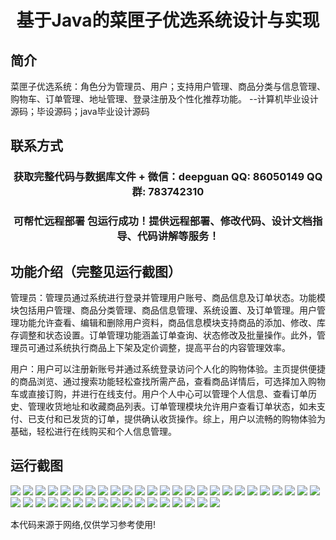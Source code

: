 <p><h1 align="center">基于Java的菜匣子优选系统设计与实现</h1></p>

## 简介
菜匣子优选系统：角色分为管理员、用户；支持用户管理、商品分类与信息管理、购物车、订单管理、地址管理、登录注册及个性化推荐功能。    --计算机毕业设计源码；毕设源码；java毕业设计源码


## 联系方式
<p><h3 align="center">获取完整代码与数据库文件 + 微信：deepguan QQ: 86050149 QQ群: 783742310</h3></p>
<p><h3 align="center">可帮忙远程部署 包运行成功！提供远程部署、修改代码、设计文档指导、代码讲解等服务！</h3></p>

## 功能介绍（完整见运行截图）
管理员：管理员通过系统进行登录并管理用户账号、商品信息及订单状态。功能模块包括用户管理、商品分类管理、商品信息管理、系统设置、及订单管理。用户管理功能允许查看、编辑和删除用户资料，商品信息模块支持商品的添加、修改、库存调整和状态设置。订单管理功能涵盖订单查询、状态修改及批量操作。此外，管理员可通过系统执行商品上下架及定价调整，提高平台的内容管理效率。

用户：用户可以注册新账号并通过系统登录访问个人化的购物体验。主页提供便捷的商品浏览、通过搜索功能轻松查找所需产品，查看商品详情后，可选择加入购物车或直接订购，并进行在线支付。用户个人中心可以管理个人信息、查看订单历史、管理收货地址和收藏商品列表。订单管理模块允许用户查看订单状态，如未支付、已支付和已发货的订单，提供确认收货操作。综上，用户以流畅的购物体验为基础，轻松进行在线购买和个人信息管理。


## 运行截图
![](img/001.jpg)
![](img/002.jpg)
![](img/003.jpg)
![](img/004.jpg)
![](img/005.jpg)
![](img/006.jpg)
![](img/007.jpg)
![](img/008.jpg)
![](img/009.jpg)
![](img/010.jpg)
![](img/011.jpg)
![](img/012.jpg)
![](img/013.jpg)
![](img/014.jpg)
![](img/015.jpg)
![](img/016.jpg)
![](img/017.jpg)
![](img/018.jpg)
![](img/019.jpg)
![](img/020.jpg)
![](img/021.jpg)
![](img/022.jpg)
![](img/023.jpg)
![](img/024.jpg)
![](img/025.jpg)
![](img/026.jpg)
![](img/027.jpg)
![](img/028.jpg)
![](img/029.jpg)
![](img/030.jpg)
![](img/031.jpg)
![](img/032.jpg)
![](img/033.jpg)
![](img/034.jpg)
![](img/035.jpg)
![](img/036.jpg)
![](img/037.jpg)
![](img/038.jpg)
![](img/039.jpg)
![](img/040.jpg)
![](img/041.jpg)
![](img/042.jpg)

<p>本代码来源于网络,仅供学习参考使用!</p>
